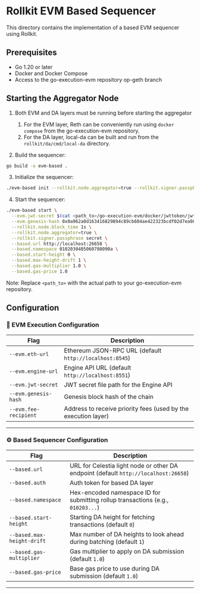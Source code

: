 # Rollkit EVM Based Sequencer

This directory contains the implementation of a based EVM sequencer using Rollkit.

## Prerequisites

- Go 1.20 or later
- Docker and Docker Compose
- Access to the go-execution-evm repository op-geth branch

## Starting the Aggregator Node

1. Both EVM and DA layers must be running before starting the aggregator
   1. For the EVM layer, Reth can be conveniently run using `docker compose` from the go-execution-evm repository.
   2. For the DA layer, local-da can be built and run from the `rollkit/da/cmd/local-da` directory.

2. Build the sequencer:

  ```bash
  go build -o evm-based .
  ```
  
3. Initialize the sequencer:

  ```bash
  ./evm-based init --rollkit.node.aggregator=true --rollkit.signer.passphrase secret
  ```

4. Start the sequencer:

  ```bash
  ./evm-based start \
    --evm.jwt-secret $(cat <path_to>/go-execution-evm/docker/jwttoken/jwt.hex) \
    --evm.genesis-hash 0x0a962a0d163416829894c89cb604ae422323bcdf02d7ea08b94d68d3e026a380 \
    --rollkit.node.block_time 1s \
    --rollkit.node.aggregator=true \
    --rollkit.signer.passphrase secret \
    --based.url http://localhost:26658 \
    --based.namespace 0102030405060708090a \
    --based.start-height 0 \
    --based.max-height-drift 1 \
    --based.gas-multiplier 1.0 \
    --based.gas-price 1.0
  ```

Note: Replace `<path_to>` with the actual path to your go-execution-evm repository.

## Configuration

### 🧐 EVM Execution Configuration

| Flag | Description |
|------|-------------|
| `--evm.eth-url` | Ethereum JSON-RPC URL (default `http://localhost:8545`) |
| `--evm.engine-url` | Engine API URL (default `http://localhost:8551`) |
| `--evm.jwt-secret` | JWT secret file path for the Engine API |
| `--evm.genesis-hash` | Genesis block hash of the chain |
| `--evm.fee-recipient` | Address to receive priority fees (used by the execution layer) |

---

### ⚙️ Based Sequencer Configuration

| Flag | Description |
|------|-------------|
| `--based.url` | URL for Celestia light node or other DA endpoint (default `http://localhost:26658`) |
| `--based.auth` | Auth token for based DA layer |
| `--based.namespace` | Hex-encoded namespace ID for submitting rollup transactions (e.g., `010203...`) |
| `--based.start-height` | Starting DA height for fetching transactions (default `0`) |
| `--based.max-height-drift` | Max number of DA heights to look ahead during batching (default `1`) |
| `--based.gas-multiplier` | Gas multiplier to apply on DA submission (default `1.0`) |
| `--based.gas-price` | Base gas price to use during DA submission (default `1.0`) |

---
